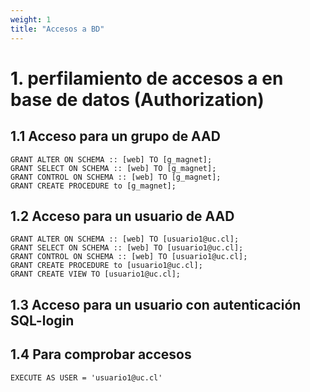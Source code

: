 ```yaml
---
weight: 1
title: "Accesos a BD"
---
```






# 1. perfilamiento de accesos a en base de datos (Authorization)

##  1.1 Acceso para un grupo de AAD

```tsql
GRANT ALTER ON SCHEMA :: [web] TO [g_magnet];
GRANT SELECT ON SCHEMA :: [web] TO [g_magnet];
GRANT CONTROL ON SCHEMA :: [web] TO [g_magnet];
GRANT CREATE PROCEDURE to [g_magnet];
```

##  1.2 Acceso para un usuario de AAD

```tsql
GRANT ALTER ON SCHEMA :: [web] TO [usuario1@uc.cl];
GRANT SELECT ON SCHEMA :: [web] TO [usuario1@uc.cl];
GRANT CONTROL ON SCHEMA :: [web] TO [usuario1@uc.cl];
GRANT CREATE PROCEDURE to [usuario1@uc.cl];
GRANT CREATE VIEW TO [usuario1@uc.cl];
```

##  1.3 Acceso para un usuario con autenticación SQL-login




##  1.4 Para comprobar accesos

```tsql
EXECUTE AS USER = 'usuario1@uc.cl'
```